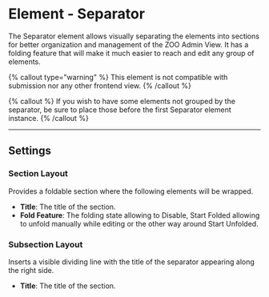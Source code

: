 # Element - Separator

The Separator element allows visually separating the elements into sections for better organization and management of the ZOO Admin View. It has a folding feature that will make it much easier to reach and edit any group of elements.

{% callout type="warning" %}
This element is not compatible with submission nor any other frontend view.
{% /callout %}

{% callout %}
If you wish to have some elements not grouped by the separator, be sure to place those before the first Separator element instance.
{% /callout %}

---

## Settings

### Section Layout

Provides a foldable section where the following elements will be wrapped.

- **Title**: The title of the section.
- **Fold Feature**: The folding state allowing to Disable, Start Folded allowing to unfold manually while editing or the other way around Start Unfolded.

### Subsection Layout

Inserts a visible dividing line with the title of the separator appearing along the right side.

- **Title**: The title of the section.
